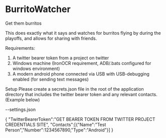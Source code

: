 # BurritoWatcher
Get them burritos

This does exactly what it says and watches for burritos flying by during the playoffs, and allows for sharing with friends.

Requirements:
  1. A twitter bearer token from a project on twitter
  2. Windows machine (IronOCR requirement, ADB/.bats configured for windows environment)
  3. A modern android phone connected via USB with USB-debugging enabled (for sending text messages)

Setup
  Please create a secrets.json file in the root of the application directory that includes the twitter bearer token and any relevant contacts. (Example below)
  
  --settings.json
  
  {
    "TwitterBearerToken":"GET BEARER TOKEN FROM TWITTER PROJECT CREDENTIALS SITE",
	  "Contacts":[{"Name":"Test Person","Number":1234567890,"Type":"Android"}]
  }
